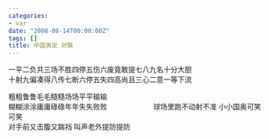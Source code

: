 ```yaml
---
categories:
- var
date: "2008-08-14T00:00:00Z"
tags: []
title: 中国男足 对联
---
```


一平二负共三场不胜四停五伤六废竟敢提七八九名十分大胆  
十射九偏凑得八传七断六停五失四高尚且三心二意一等下流

粗粗鲁鲁毛毛糙糙场场平平输输  
糊糊涂涂庸庸碌碌年年失失败败
　　　　　　
球场里跑不动射不准 小小国奥可笑可笑  
对手前又击腹又踹裆 叫声老外提防提防
